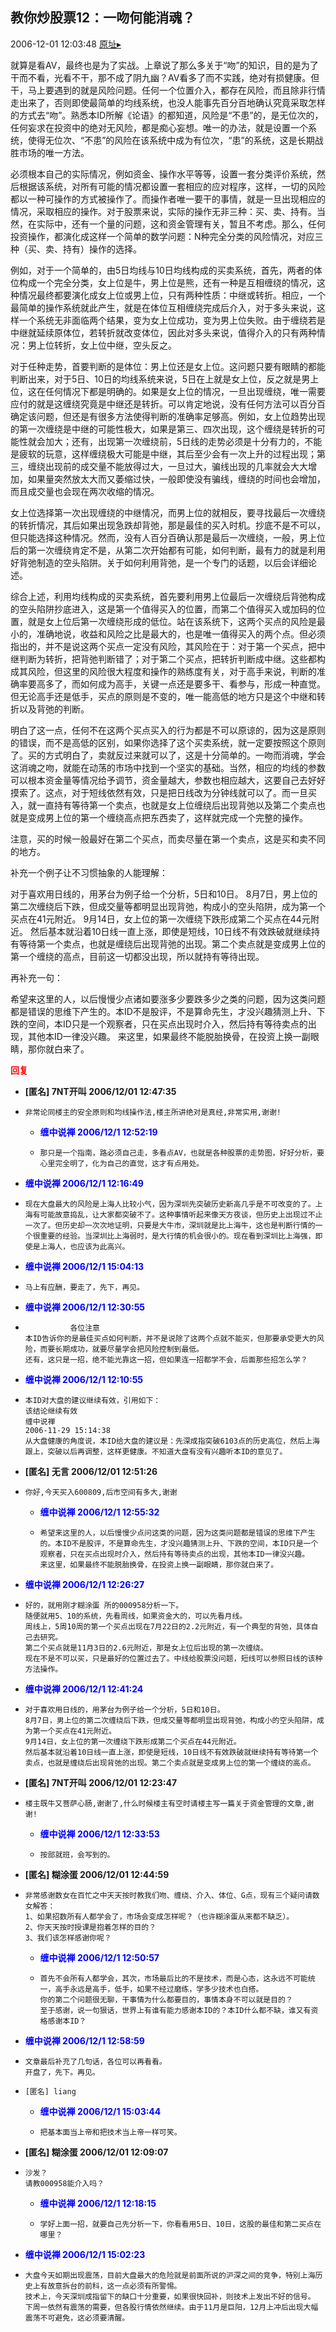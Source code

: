 ## 教你炒股票12：一吻何能消魂？
2006-12-01 12:03:48
[原址▸](http://www.fxgan.com/chan_time/2006_07_12/422.htm)


就算是看AV，最终也是为了实战。上章说了那么多关于“吻”的知识，目的是为了干而不看，光看不干，那不成了阴九幽？AV看多了而不实践，绝对有损健康。但干，马上要遇到的就是风险问题。任何一个位置介入，都存在风险，而且除非行情走出来了，否则即使最简单的均线系统，也没人能事先百分百地确认究竟采取怎样的方式去“吻”。熟悉本ID所解《论语》的都知道，风险是“不患”的，是无位次的，任何妄求在投资中的绝对无风险，都是痴心妄想。唯一的办法，就是设置一个系统，使得无位次、“不患”的风险在该系统中成为有位次，“患”的系统，这是长期战胜市场的唯一方法。

必须根本自己的实际情况，例如资金、操作水平等等，设置一套分类评价系统，然后根据该系统，对所有可能的情况都设置一套相应的应对程序，这样，一切的风险都以一种可操作的方式被操作了。而操作者唯一要干的事情，就是一旦出现相应的情况，采取相应的操作。对于股票来说，实际的操作无非三种：买、卖、持有。当然，在实际中，还有一个量的问题，这和资金管理有关，暂且不考虑。那么，任何投资操作，都演化成这样一个简单的数学问题：N种完全分类的风险情况，对应三种（买、卖、持有）操作的选择。

例如，对于一个简单的，由5日均线与10日均线构成的买卖系统，首先，两者的体位构成一个完全分类，女上位是牛，男上位是熊，还有一种是互相缠绕的情况，这种情况最终都要演化成女上位或男上位，只有两种性质：中继或转折。相应，一个最简单的操作系统就此产生，就是在体位互相缠绕完成后介入，对于多头来说，这样一个系统无非面临两个结果，变为女上位成功，变为男上位失败。由于缠绕若是中继就延续原体位，若转折就改变体位，因此对多头来说，值得介入的只有两种情况：男上位转折，女上位中继，空头反之。

对于任种走势，首要判断的是体位：男上位还是女上位。这问题只要有眼睛的都能判断出来，对于5日、10日的均线系统来说，5日在上就是女上位，反之就是男上位，这在任何情况下都是明确的。如果是女上位的情况，一旦出现缠绕，唯一需要应付的就是这缠绕究竟是中继还是转折。可以肯定地说，没有任何方法可以百分百确定该问题，但还是有很多方法使得判断的准确率足够高。例如，女上位趋势出现的第一次缠绕是中继的可能性极大，如果是第三、四次出现，这个缠绕是转折的可能性就会加大；还有，出现第一次缠绕前，5日线的走势必须是十分有力的，不能是疲软的玩意，这样缠绕极大可能是中继，其后至少会有一次上升的过程出现；第三，缠绕出现前的成交量不能放得过大，一旦过大，骗线出现的几率就会大大增加，如果量突然放太大而又萎缩过快，一般即使没有骗线，缠绕的时间也会增加，而且成交量也会现在两次收缩的情况。

女上位选择第一次出现缠绕的中继情况，而男上位的就相反，要寻找最后一次缠绕的转折情况，其后如果出现急跌却背弛，那是最佳的买入时机。抄底不是不可以，但只能选择这种情况。然而，没有人百分百确认那是最后一次缠绕，一般，男上位后的第一次缠绕肯定不是，从第二次开始都有可能，如何判断，最有力的就是利用好背弛制造的空头陷阱。关于如何利用背弛，是一个专门的话题，以后会详细论述。

综合上述，利用均线构成的买卖系统，首先要利用男上位最后一次缠绕后背弛构成的空头陷阱抄底进入，这是第一个值得买入的位置，而第二个值得买入或加码的位置，就是女上位后第一次缠绕形成的低位。站在该系统下，这两个买点的风险是最小的，准确地说，收益和风险之比是最大的，也是唯一值得买入的两个点。但必须指出的，并不是说这两个买点一定没有风险，其风险在于：对于第一个买点，把中继判断为转折，把背弛判断错了；对于第二个买点，把转折判断成中继。这些都构成其风险，但这里的风险很大程度和操作的熟练度有关，对于高手来说，判断的准确率要高多了，而如何成为高手，关键一点还是要多干、看参与，形成一种直觉。但无论高手还是低手，买点的原则是不变的，唯一能高低的地方只是这个中继和转折以及背弛的判断。

明白了这一点，任何不在这两个买点买入的行为都是不可以原谅的，因为这是原则的错误，而不是高低的区别，如果你选择了这个买卖系统，就一定要按照这个原则了。买的方式明白了，卖就反过来就可以了，这是十分简单的。一吻而消魂，学会这消魂之吻，就能在动荡的市场中找到一个坚实的基础。当然，相应的均线的参数可以根本资金量等情况给予调节，资金量越大，参数也相应越大，这要自己去好好摸索了。这点，对于短线依然有效，只是把日线改为分钟线就可以了。而一旦买入，就一直持有等待第一个卖点，也就是女上位缠绕后出现背弛以及第二个卖点也就是变成男上位的第一个缠绕高点把东西卖了，这样就完成一个完整的操作。

注意，买的时候一般最好在第二个买点，而卖尽量在第一个卖点，这是买和卖不同的地方。

补充一个例子让不习惯抽象的人能理解：

对于喜欢用日线的，用茅台为例子给一个分析，5日和10日。 8月7日，男上位的第二次缠绕后下跌，但成交量等都明显出现背弛，构成小的空头陷阱，成为第一个买点在41元附近。 9月14日，女上位的第一次缠绕下跌形成第二个买点在44元附近。 然后基本就沿着10日线一直上涨，即使是短线，10日线不有效跌破就继续持有等待第一个卖点，也就是缠绕后出现背弛的出现。第二个卖点就是变成男上位的第一个缠绕的高点，目前这一切都没出现，所以就持有等待出现。

再补充一句：

希望来这里的人，以后慢慢少点诸如要涨多少要跌多少之类的问题，因为这类问题都是错误的思维下产生的。本ID不是股评，不是算命先生，才没兴趣猜测上升、下跌的空间，本ID只是一个观察者，只在买点出现时介入，然后持有等待卖点的出现，其他本ID一律没兴趣。 来这里，如果最终不能脱胎换骨，在投资上换一副眼睛，那你就白来了。




**<font color='red'>回复</font>**


- **[匿名] 7NT开叫  2006/12/01 12:47:35**
- ```
  非常论同楼主的安全原则和均线操作法,楼主所讲绝对是真经,非常实用,谢谢! 
  ```
   - **<font color='blue'>缠中说禅 2006/12/1 12:52:19</font>**
   - ```
     那只是一个指南，路必须自己走，多看点AV，也就是各种股票的走势图，好好分析，要心里完全明了，化为自己的直觉，这才有点用处。
     ```
- **<font color='blue'>缠中说禅 2006/12/1 12:16:49</font>**
- ```
  现在大盘最大的风险是上海人比较小气，因为深圳先突破历史新高几乎是不可改变的了。上海有可能故意捣乱，让大家都突破不了。这种事情听起来像天方夜谈，但历史上出现过不止一次了。但历史却一次次地证明，只要是大牛市，深圳就是比上海牛，这也是判断行情的一个很重要的经验。当深圳比上海弱时，是大行情的机会很小的。现在看到深圳比上海强，即使是上海人，也应该为此高兴。
  ```
- **<font color='blue'>缠中说禅 2006/12/1 15:04:13</font>**
- ```
  马上有应酬，要走了，先下，再见。
  ```
- **<font color='blue'>缠中说禅 2006/12/1 12:30:55</font>**
- ```
            各位注意
  本ID告诉你的是最佳买点如何判断，并不是说除了这两个点就不能买，但那要承受更大的风险，而要长期成功，就要尽量学会把风险控制到最低。
  还有，这只是一招，绝不能光靠这一招，但如果连一招都学不会，后面那些招怎么学？
  ```
- **<font color='blue'>缠中说禅 2006/12/1 12:10:55</font>**
- ```
  本ID对大盘的建议继续有效，引用如下：
  该结论继续有效
  缠中说禅 
  2006-11-29 15:14:38 
  从大盘健康的角度说，本ID给大盘的建议是：先深成指突破6103点的历史高位，然后上海跟上，突破以后再调整，这样更健康。不知道大盘有没有兴趣听本ID的意见了。
  ```
- **[匿名] 无言  2006/12/01 12:51:26**
- ```
  你好,今天买入600809,后市空间有多大,谢谢 
  ```
   - **<font color='blue'>缠中说禅 2006/12/1 12:55:32</font>**
   - ```
     希望来这里的人，以后慢慢少点问这类的问题，因为这类问题都是错误的思维下产生的。本ID不是股评，不是算命先生，才没兴趣猜测上升、下跌的空间，本ID只是一个观察者，只在买点出现时介入，然后持有等待卖点的出现，其他本ID一律没兴趣。
     来这里，如果最终不能脱胎换骨，在投资上换一副眼睛，那你就白来了。
     ```
- **<font color='blue'>缠中说禅 2006/12/1 12:26:27</font>**
- ```
  好的，就用刚才糊涂蛋 所的000958分析一下。
  随便就用5、10的系统，先看周线，如果资金大的，可以先看月线。
  周线上，5周10周的第一个买点出现在7月22日的2.2元附近，有一个典型的背弛，具体自己去研究。
  第二个买点就是11月3日的2.6元附近，那是女上位后出现的第一次缠绕。
  现在不是不可以买，只是最好的位置过去了。中线给股票没问题，短线可以参照日线的该种方法操作。
  ```
- **<font color='blue'>缠中说禅 2006/12/1 12:41:24</font>**
- ```
  对于喜欢用日线的，用茅台为例子给一个分析，5日和10日。
  8月7日，男上位的第二次缠绕后下跌，但成交量等都明显出现背弛，构成小的空头陷阱，成为第一个买点在41元附近。
  9月14日，女上位的第一次缠绕下跌形成第二个买点在44元附近。
  然后基本就沿着10日线一直上涨，即使是短线，10日线不有效跌破就继续持有等待第一个卖点，也就是缠绕后出现背弛的出现。第二个卖点就是变成男上位的第一个缠绕的高点。
  ```
- **[匿名] 7NT开叫  2006/12/01 12:23:47**
- ```
  楼主既牛又菩萨心肠,谢谢了,什么时候楼主有空时请楼主写一篇关于资金管理的文章,谢谢! 
  ```
   - **<font color='blue'>缠中说禅 2006/12/1 12:33:53</font>**
   - ```
     按部就班，会写到的。
     ```
- **[匿名] 糊涂蛋  2006/12/01 12:44:59**
- ```
  非常感谢数女在百忙之中天天按时教我们吻、缠绕、介入、体位、G点，现有三个疑问请数女解答：
  1、如果招数所有人都学会了，市场会变成怎样呢？（也许糊涂蛋从来都不缺乏）。
  2、你天天按时授课是抱着怎样的目的？
  3、我们该怎样感谢你呢？ 
  ```
   - **<font color='blue'>缠中说禅 2006/12/1 12:50:57</font>**
   - ```
     首先不会所有人都学会，其次，市场最后比的不是技术，而是心态，这永远不可能统一，高手永远是高手，低手，如果不经过磨练，学多少技术也白搭。
     你的第二个问题很无聊，干事情为什么都要目的，事情本身不可以就是目的？
     至于感谢，说一句狠话，世界上有谁有能力感谢本ID的？本ID什么都不缺，谁又有资格感谢本ID？
     ```
- **<font color='blue'>缠中说禅 2006/12/1 12:58:59</font>**
- ```
  文章最后补充了几句话，各位可以再看看。
  开盘了，先下。再见。
  ```
- ```
  [匿名] liang
  ```
   - **<font color='blue'>缠中说禅 2006/12/1 15:03:44</font>**
   - ```
     把基本面当上帝和把技术当上帝一样可笑。
     ```
- **[匿名] 糊涂蛋  2006/12/01 12:09:07**
- ```
  沙发？
  请教000958能介入吗？ 
  ```
   - **<font color='blue'>缠中说禅 2006/12/1 12:18:15</font>**
   - ```
     学好上面一招，就要自己先分析一下，你看看用5日、10日，这股的最佳和第二买点在哪里？
     ```
- **<font color='blue'>缠中说禅 2006/12/1 15:02:23</font>**
- ```
  大盘今天如期出现震荡，目前大盘最大的危险就是前面所说的沪深之间的竞争，特别上海历史上有故意拆台的前科，这一点必须有所警惕。
  技术上，今天深圳成指留下的缺口十分重要，如果很快回补，则技术上发出不好的信号。
  下周一依然有震荡的需要，但各股行情依然继续。由于11月是巨阳，12月上冲后出现大幅震荡不可避免，这必须要清醒。
  ```
